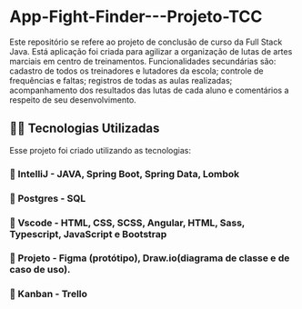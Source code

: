 # App-Fight-Finder---Projeto-TCC

Este repositório se refere ao projeto de conclusão de curso da Full Stack Java. 
Está aplicação foi criada para agilizar a organização de lutas de artes marciais em centro de treinamentos. Funcionalidades secundárias são: cadastro de todos os treinadores e lutadores da escola; controle de frequências e faltas; registros de todas as aulas realizadas; acompanhamento dos resultados das lutas de cada aluno e comentários a respeito de seu desenvolvimento.


## 👨‍💻️ Tecnologias Utilizadas
Esse projeto foi criado utilizando as tecnologias:
### :small_blue_diamond: IntelliJ - JAVA, Spring Boot, Spring Data, Lombok
### :small_blue_diamond: Postgres - SQL
### :small_blue_diamond: Vscode - HTML, CSS, SCSS, Angular, HTML, Sass, Typescript, JavaScript e Bootstrap
### :small_blue_diamond: Projeto - Figma (protótipo), Draw.io(diagrama de classe e de caso de uso). 
### :small_blue_diamond: Kanban - Trello 

